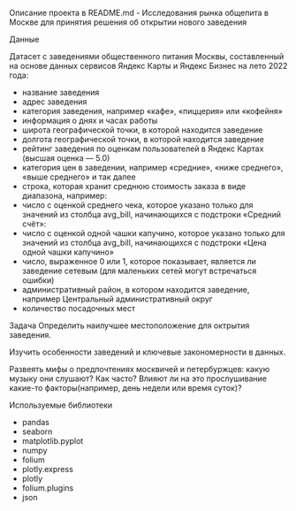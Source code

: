 Описание проекта в README.md - Исследования рынка общепита в Москве для принятия решения об
открытии нового заведения

Данные

Датасет с заведениями общественного питания Москвы, составленный на основе данных сервисов Яндекс Карты и Яндекс Бизнес на лето 2022 года:

- название заведения
- адрес заведения
- категория заведения, например «кафе», «пиццерия» или «кофейня»
- информация о днях и часах работы
- широта географической точки, в которой находится заведение
-  долгота географической точки, в которой находится заведение
-  рейтинг заведения по оценкам пользователей в Яндекс Картах (высшая оценка — 5.0)
-  категория цен в заведении, например «средние», «ниже среднего», «выше среднего» и так далее
-  строка, которая хранит среднюю стоимость заказа в виде диапазона, например:
-  число с оценкой среднего чека, которое указано только для значений из столбца avg_bill, начинающихся с подстроки «Средний счёт»:
-  число с оценкой одной чашки капучино, которое указано только для значений из столбца avg_bill, начинающихся с подстроки «Цена одной чашки капучино»
-  число, выраженное 0 или 1, которое показывает, является ли заведение сетевым (для маленьких сетей могут встречаться ошибки)
-  административный район, в котором находится заведение, например Центральный административный округ
-  количество посадочных мест

Задача
Определить наилучшее местоположение для октрытия заведения.

Изучить особенности заведений и ключевые закономерности в данных. 

Развеять мифы о предпочтениях москвичей и петербуржцев: какую музыку они слушают? Как часто? Влияют ли на это прослушивание какие-то факторы(например, день недели или время суток)?

Используемые библиотеки

- pandas
- seaborn
- matplotlib.pyplot
- numpy
- folium
- plotly.express
- plotly
- folium.plugins
- json
